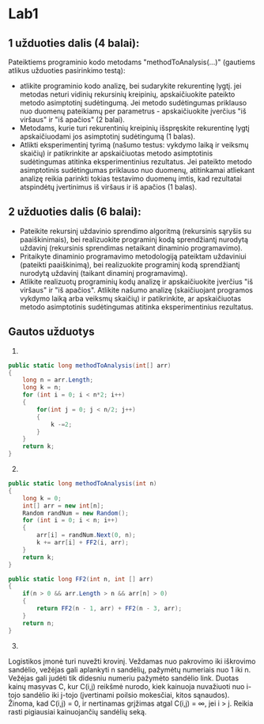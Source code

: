 # Lab1

## 1 užduoties dalis (4 balai):
Pateiktiems programinio kodo metodams "methodToAnalysis(...)" (gautiems atlikus užduoties pasirinkimo testą):
* atlikite programinio kodo analizę, bei sudarykite rekurentinę lygtį. jei metodas neturi vidinių rekursinių kreipinių, apskaičiuokite pateikto metodo asimptotinį sudėtingumą. Jei metodo sudėtingumas priklauso nuo duomenų pateikiamų per parametrus - apskaičiuokite įverčius "iš viršaus" ir "iš apačios" (2 balai).
* Metodams, kurie turi rekurentinių kreipinių išspręskite rekurentinę lygtį apskaičiuodami jos asimptotinį sudėtingumą (1 balas).
* Atlikti eksperimentinį tyrimą (našumo testus: vykdymo laiką ir veiksmų skaičių) ir patikrinkite ar apskaičiuotas metodo asimptotinis sudėtingumas atitinka eksperimentinius rezultatus. Jei pateikto metodo asimptotinis sudėtingumas priklauso nuo duomenų, atitinkamai atliekant analizę reikia parinkti tokias testavimo duomenų imtis, kad rezultatai atspindėtų įvertinimus iš viršaus ir iš apačios (1 balas).

## 2 užduoties dalis (6 balai):
* Pateikite rekursinį uždavinio sprendimo algoritmą (rekursinis sąryšis su paaiškinimais), bei realizuokite programinį kodą sprendžiantį nurodytą uždavinį (rekursinis sprendimas netaikant dinaminio programavimo).
* Pritaikyte dinaminio programavimo metodologiją pateiktam uždaviniui (pateikti paaiškinimą), bei realizuokite programinį kodą sprendžiantį nurodytą uždavinį (taikant dinaminį programavimą).
* Atlikite realizuotų programinių kodų analizę ir apskaičiuokite įverčius "iš viršaus" ir "iš apačios". Atlikite našumo analizę (skaičiuojant programos vykdymo laiką arba veiksmų skaičių) ir patikrinkite, ar apskaičiuotas metodo asimptotinis sudėtingumas atitinka eksperimentinius rezultatus.

## Gautos užduotys
1. 
```C#
public static long methodToAnalysis(int[] arr)
{
    long n = arr.Length;
    long k = n;
    for (int i = 0; i < n*2; i++)
    {
        for(int j = 0; j < n/2; j++)
        {
            k -=2;
        }
    }
    return k;
}
```

2. 
```C#
public static long methodToAnalysis(int n)
{
    long k = 0;
    int[] arr = new int[n];
    Random randNum = new Random();
    for (int i = 0; i < n; i++)
    {
        arr[i] = randNum.Next(0, n);
        k += arr[i] + FF2(i, arr);
    }
    return k;
}

public static long FF2(int n, int [] arr)
{
    if(n > 0 && arr.Length > n && arr[n] > 0)
    {
        return FF2(n - 1, arr) + FF2(n - 3, arr);
    }
    return n;
}
```
3. 
Logistikos įmonė turi nuvežti krovinį. Veždamas nuo pakrovimo iki iškrovimo sandėlio, vežėjas gali aplankyti n sandėlių, pažymėtų numeriais nuo 1 iki n. Vežėjas gali judėti tik didesniu numeriu pažymėto sandėlio link. Duotas kainų masyvas C, kur C(i,j) reikšmė nurodo, kiek kainuoja nuvažiuoti nuo i-tojo sandėlio iki j-tojo (įvertinami poilsio mokesčiai, kitos sąnaudos). Žinoma, kad C(i,j) = 0, ir nertinamas grįžimas atgal C(i,j) = ∞, jei i > j. Reikia rasti pigiausiai kainuojančių sandėlių seką.

